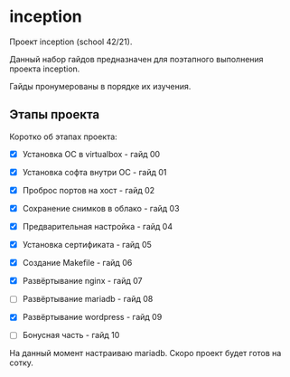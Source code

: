# inception

Проект inception (school 42/21).

Данный набор гайдов предназначен для поэтапного выполнения проекта inception.

Гайды пронумерованы в порядке их изучения. 

## Этапы проекта

Коротко об этапах проекта:

- [X] Установка ОС в virtualbox - гайд 00
- [X] Установка софта внутри ОС - гайд 01
- [X] Проброс портов на хост - гайд 02
- [X] Сохранение снимков в облако - гайд 03
- [X] Предварительная настройка - гайд 04
- [X] Установка сертификата - гайд 05
- [X] Создание Makefile - гайд 06
- [X] Развёртывание nginx - гайд 07
- [ ] Развёртывание mariadb - гайд 08
- [X] Развёртывание wordpress - гайд 09

- [ ] Бонусная часть - гайд 10

На данный момент настраиваю mariadb. Скоро проект будет готов на сотку.
